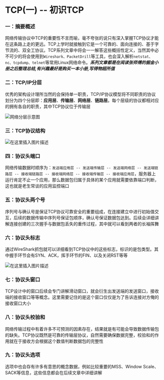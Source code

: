 # TCP(一) -- 初识TCP

### 一：摘要概述

网络传输协议中TCP的重要性不言而喻，毫不夸张的说只有深入掌握TCP协议才能在这条路上走的更远。TCP上学时就接触到它是一个可靠的、面向连接的、基于字节流的、双全工协议。TCP系列文章中将会一一解答这些概括性定义，当然其中必不可少的将会使用到`Wireshark、PacketDrill`等工具，也会深入解析`netstat、nc、tcpdump、telnet`等常用Linux网络命令。***系列文章都是在阅读张师傅的掘金小册之后整理总结,有兴趣最好是购买一本小册,写得物超所值***

### 二：TCP/IP分层

优秀的架构设计理所当然的会保持单一职责，TCP/IP协议模型将不同职责的协议划分为四个分层即：**应用层**、**传输层**、**网络层**、**链路层**。每个层级的协议都相对应的拥有各自的职责，其中TCP协议位于传输层



![网络分层示意图](https://user-gold-cdn.xitu.io/2019/12/23/16f3030f87d0094b?imageView2/0/w/1280/h/960/format/webp/ignore-error/1)



### 三：TCP协议结构



![在这里插入图片描述](https://user-gold-cdn.xitu.io/2019/12/23/16f3030f88b18865?imageView2/0/w/1280/h/960/format/webp/ignore-error/1)



### 四：协议头端口

网络传输数据时顺序为：`发送端应用层 -- 发送端传输层 -- 发送端网络层 -- 发送端链路层 -- 接收端链路层 -- 接收端网络层 -- 接收端传输层 -- 接收端应用层`，服务器上运行肯定不止一个应用，那么数据包归属于具体的某个应用就需要依靠端口判断，这也就是老生常谈的应用监控端口

### 五：协议头两个号

序列号与确认号是保证TCP协议可靠安全的重要组成，在连接建立中进行初始值交互，后续的数据传输中序列号保证包顺序，确认号保证数据包达到。后续会详细讲解连接创建的三次握手与数据包丢失的重传过程，其中就可以看到两者的长袖挥舞

### 六：协议头标志

通过WireShark抓包就可以详细看到TCP协议中的这些标志，标识的是包类型。其中握手环节会有SYN、ACK，挥手环节的FIN、以及关闭RST等等

![在这里插入图片描述](https://user-gold-cdn.xitu.io/2019/12/23/16f3030f87eff15c?imageView2/0/w/1280/h/960/format/webp/ignore-error/1)



### 七：协议头窗口

TCP设计中的窗口后续会专门讲解滑动窗口，就会衍生出发送端的发送窗口，接收端的接收窗口等等概念。这里需要记住的是这个窗口仅仅是为了告诉连接对方俺的接收窗口大小

### 八：协议头校验和

网络传输过程中有着许多不可预测的因素存在，结果就是有可能会导致数据传输包的缺失。TCP协议既然是可靠的传输层协议，自然需要确保数据完整，校验和的作用就在于接收方会根据这个数值判断数据包的完整性

### 九：协议头选项

选项中也会存有许多有意思的概念数据，例如比较重要的MSS、Window Scale、SACK等信息，这些信息都会在后续文章中详细讲解